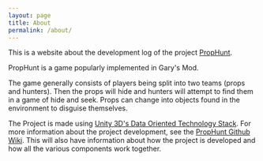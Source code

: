 ```yaml
---
layout: page
title: About
permalink: /about/
---
```


This is a website about the development log of the project [PropHunt](https://github.com/nicholas-maltbie/PropHunt).

PropHunt is a game popularly implemented in Gary's Mod. 

The game generally consists of players being split into two teams (props and hunters). Then the props will hide and hunters will attempt to find them in a game of hide and seek. Props can change into objects found in the environment to disguise themselves.

The Project is made using [Unity 3D's Data Oriented Technology Stack](https://unity.com/dots). For more information about the project development, see the [PropHunt Github Wiki](https://github.com/nicholas-maltbie/PropHunt/wiki). This will also have information about how the project is developed and how all the various components work together.
